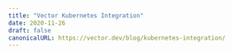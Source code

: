 ```yaml
---
title: "Vector Kubernetes Integration"
date: 2020-11-26
draft: false
canonicalURL: https://vector.dev/blog/kubernetes-integration/
---
```

